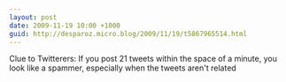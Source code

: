 ```yaml
---
layout: post
date: 2009-11-19 10:00 +1000
guid: http://desparoz.micro.blog/2009/11/19/t5867965514.html
---
```

Clue to Twitterers: If you post 21 tweets within the space of a minute, you look like a spammer, especially when the tweets aren't related
